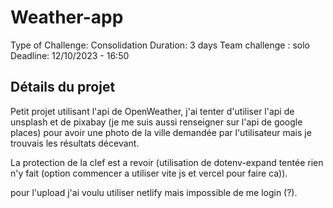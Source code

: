 # Weather-app

Type of Challenge: Consolidation
Duration: 3 days
Team challenge : solo
Deadline: 12/10/2023 - 16:50

## Détails du projet

Petit projet utilisant l'api de OpenWeather, j'ai tenter d'utiliser l'api de unsplash et de pixabay (je me suis aussi renseigner sur l'api de google places) pour avoir une photo de la ville demandée par l'utilisateur mais je trouvais les résultats décevant.

La protection de la clef est a revoir (utilisation de dotenv-expand tentée rien n'y fait (option commencer a utiliser vite js et vercel pour faire ca)).

pour l'upload j'ai voulu utiliser netlify mais impossible de me login (?).


